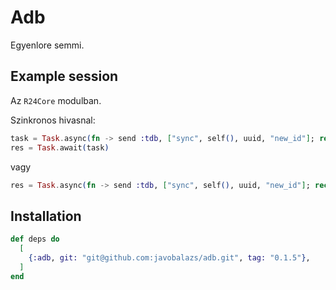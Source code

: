 # Adb

Egyenlore semmi.

## Example session

Az `R24Core` modulban.

Szinkronos hivasnal:

```elixir
task = Task.async(fn -> send :tdb, ["sync", self(), uuid, "new_id"]; receive do msg -> msg end end)
res = Task.await(task)
```

vagy

```elixir
res = Task.async(fn -> send :tdb, ["sync", self(), uuid, "new_id"]; receive do msg -> msg end end) |> Task.await()
```

## Installation

```elixir
def deps do
  [
    {:adb, git: "git@github.com:javobalazs/adb.git", tag: "0.1.5"},
  ]
end
```
